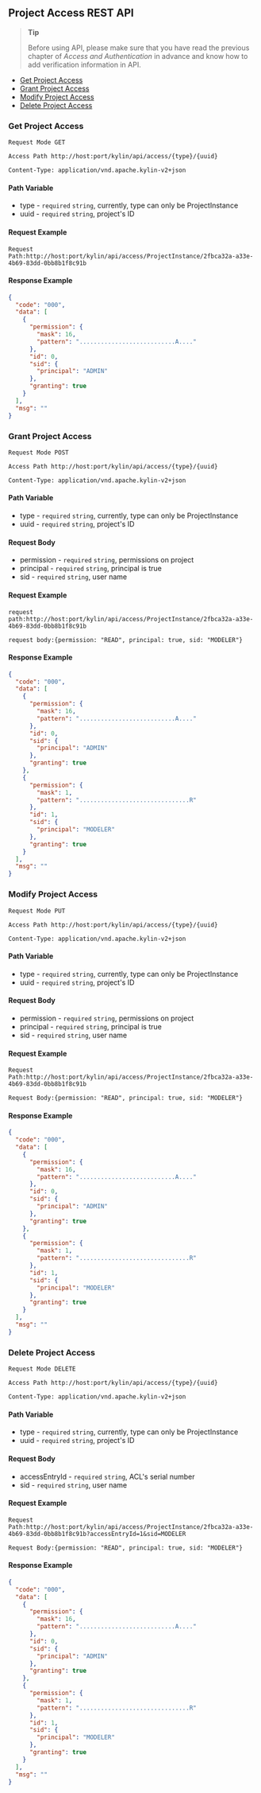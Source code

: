 ## Project Access REST API

> **Tip**
>
> Before using API, please make sure that you have read the previous chapter of *Access and Authentication* in advance and know how to add verification information in API. 


* [Get Project Access](#get-project-access)
* [Grant Project Access](#grant-project-access)
* [Modify Project Access](#modify-project-access)
* [Delete Project Access](#delete-project-access)

### Get Project Access
`Request Mode GET`

`Access Path http://host:port/kylin/api/access/{type}/{uuid}`

`Content-Type: application/vnd.apache.kylin-v2+json`

#### Path Variable
* type - `required` `string`, currently, type can only be ProjectInstance
* uuid - `required` `string`, project's ID

#### Request Example
`Request Path:http://host:port/kylin/api/access/ProjectInstance/2fbca32a-a33e-4b69-83dd-0bb8b1f8c91b`

#### Response Example
```json
{
  "code": "000",
  "data": [
    {
      "permission": {
        "mask": 16,
        "pattern": "...........................A...."
      },
      "id": 0,
      "sid": {
        "principal": "ADMIN"
      },
      "granting": true
    }
  ],
  "msg": ""
}
```

### Grant Project Access
`Request Mode POST`

`Access Path http://host:port/kylin/api/access/{type}/{uuid}`

`Content-Type: application/vnd.apache.kylin-v2+json`

#### Path Variable
* type - `required` `string`, currently, type can only be ProjectInstance
* uuid - `required` `string`, project's ID

#### Request Body
* permission - `required` `string`, permissions on project
* principal - `required` `string`, principal is true
* sid - `required` `string`, user name

#### Request Example
`request path:http://host:port/kylin/api/access/ProjectInstance/2fbca32a-a33e-4b69-83dd-0bb8b1f8c91b`

`request body:{permission: "READ", principal: true, sid: "MODELER"}`


#### Response Example
```json
{
  "code": "000",
  "data": [
    {
      "permission": {
        "mask": 16,
        "pattern": "...........................A...."
      },
      "id": 0,
      "sid": {
        "principal": "ADMIN"
      },
      "granting": true
    },
    {
      "permission": {
        "mask": 1,
        "pattern": "...............................R"
      },
      "id": 1,
      "sid": {
        "principal": "MODELER"
      },
      "granting": true
    }
  ],
  "msg": ""
}
```

### Modify Project Access
`Request Mode PUT`

`Access Path http://host:port/kylin/api/access/{type}/{uuid}`

`Content-Type: application/vnd.apache.kylin-v2+json`

#### Path Variable
* type - `required` `string`, currently, type can only be ProjectInstance
* uuid - `required` `string`, project's ID

#### Request Body
* permission - `required` `string`, permissions on project
* principal - `required` `string`, principal is true
* sid - `required` `string`, user name

#### Request Example
`Request Path:http://host:port/kylin/api/access/ProjectInstance/2fbca32a-a33e-4b69-83dd-0bb8b1f8c91b`

`Request Body:{permission: "READ", principal: true, sid: "MODELER"}`

#### Response Example
```json
{
  "code": "000",
  "data": [
    {
      "permission": {
        "mask": 16,
        "pattern": "...........................A...."
      },
      "id": 0,
      "sid": {
        "principal": "ADMIN"
      },
      "granting": true
    },
    {
      "permission": {
        "mask": 1,
        "pattern": "...............................R"
      },
      "id": 1,
      "sid": {
        "principal": "MODELER"
      },
      "granting": true
    }
  ],
  "msg": ""
}
```

### Delete Project Access
`Request Mode DELETE`

`Access Path http://host:port/kylin/api/access/{type}/{uuid}`

`Content-Type: application/vnd.apache.kylin-v2+json`

#### Path Variable
* type - `required` `string`, currently, type can only be ProjectInstance
* uuid - `required` `string`, project's ID

#### Request Body
* accessEntryId - `required` `string`, ACL's serial number
* sid - `required` `string`, user name

#### Request Example
`Request Path:http://host:port/kylin/api/access/ProjectInstance/2fbca32a-a33e-4b69-83dd-0bb8b1f8c91b?accessEntryId=1&sid=MODELER`

`Request Body:{permission: "READ", principal: true, sid: "MODELER"}`

#### Response Example
```json
{
  "code": "000",
  "data": [
    {
      "permission": {
        "mask": 16,
        "pattern": "...........................A...."
      },
      "id": 0,
      "sid": {
        "principal": "ADMIN"
      },
      "granting": true
    },
    {
      "permission": {
        "mask": 1,
        "pattern": "...............................R"
      },
      "id": 1,
      "sid": {
        "principal": "MODELER"
      },
      "granting": true
    }
  ],
  "msg": ""
}
```